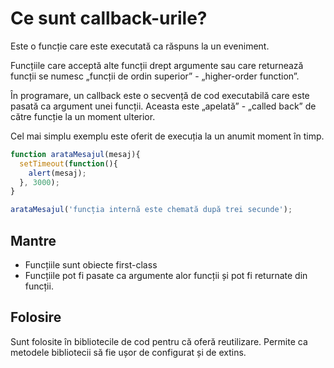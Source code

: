 # Ce sunt callback-urile?

Este o funcție care este executată ca răspuns la un eveniment.

Funcțiile care acceptă alte funcții drept argumente sau care returnează funcții se numesc „funcții de ordin superior” - „higher-order function”.

În programare, un callback este o secvență de cod executabilă care este pasată ca argument unei funcții. Aceasta este „apelată” - „called back” de către funcție la un moment ulterior.

Cel mai simplu exemplu este oferit de execuția la un anumit moment în timp.

```js
function arataMesajul(mesaj){
  setTimeout(function(){
    alert(mesaj);
  }, 3000);
}

arataMesajul('funcția internă este chemată după trei secunde');
```

## Mantre
- Funcțiile sunt obiecte first-class
- Funcțiile pot fi pasate ca argumente alor funcții și pot fi returnate din funcții.

## Folosire

Sunt folosite în bibliotecile de cod pentru că oferă reutilizare. Permite ca metodele bibliotecii să fie ușor de configurat și de extins.
